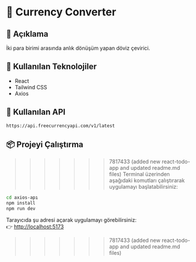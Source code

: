 # 💱 Currency Converter

## 📄 Açıklama
İki para birimi arasında anlık dönüşüm yapan döviz çevirici.

## 🚀 Kullanılan Teknolojiler
- React
- Tailwind CSS
- Axios

## 🔌 Kullanılan API
`https://api.freecurrencyapi.com/v1/latest`

## 📦 Projeyi Çalıştırma

>>>>>>> 7817433 (added new react-todo-app and updated readme.md files)
Terminal üzerinden aşağıdaki komutları çalıştırarak uygulamayı başlatabilirsiniz:

```bash
cd axios-apı
npm install
npm run dev
```

Tarayıcıda şu adresi açarak uygulamayı görebilirsiniz:  
👉 [http://localhost:5173](http://localhost:5173)
>>>>>>> 7817433 (added new react-todo-app and updated readme.md files)
